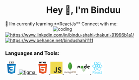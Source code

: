 <h1 align="center">Hey 👋, I'm Binduu</h1>
<!-- <p align="left"> <img src="https://komarev.com/ghpvc/?username=bindushahi&label=Profile%20views&color=0e75b6&style=flat" alt="bindushahi" /> </p> -->
🌱 I’m currently learning **ReactJs** 
<img align="right" alt="coding"width="350" src="https://i.pinimg.com/originals/b6/c1/39/b6c139218f634f42b32dd4d48c8ebbb0.gif"
- 📫 How to reach me **bindushahi40@gmail.com**

<h3 align="left">Connect with me:</h3>
<p align="left">
<a href="https://dribbble.com/https://www.linkedin.com/in/bindu-shahi-thakuri-91996b1a1/" target="blank"><img align="center" src="https://raw.githubusercontent.com/rahuldkjain/github-profile-readme-generator/master/src/images/icons/Social/dribbble.svg" alt="https://www.linkedin.com/in/bindu-shahi-thakuri-91996b1a1/" height="30" width="40" /></a>
<a href="https://www.behance.net/https://www.behance.net/bindushahi1111" target="blank"><img align="center" src="https://raw.githubusercontent.com/rahuldkjain/github-profile-readme-generator/master/src/images/icons/Social/behance.svg" alt="https://www.behance.net/bindushahi1111" height="30" width="40" /></a>
</p>

<h3 align="left">Languages and Tools:</h3>
<p align="left"> <a href="https://www.w3schools.com/css/" target="_blank" rel="noreferrer"> <img src="https://raw.githubusercontent.com/devicons/devicon/master/icons/css3/css3-original-wordmark.svg" alt="css3" width="40" height="40"/> </a> <a href="https://www.figma.com/" target="_blank" rel="noreferrer"> <img src="https://www.vectorlogo.zone/logos/figma/figma-icon.svg" alt="figma" width="40" height="40"/> </a> <a href="https://www.w3.org/html/" target="_blank" rel="noreferrer"> <img src="https://raw.githubusercontent.com/devicons/devicon/master/icons/html5/html5-original-wordmark.svg" alt="html5" width="40" height="40"/> </a> <a href="https://developer.mozilla.org/en-US/docs/Web/JavaScript" target="_blank" rel="noreferrer"> <img src="https://raw.githubusercontent.com/devicons/devicon/master/icons/javascript/javascript-original.svg" alt="javascript" width="40" height="40"/> </a> <a href="https://www.mongodb.com/" target="_blank" rel="noreferrer"> <img src="https://raw.githubusercontent.com/devicons/devicon/master/icons/mongodb/mongodb-original-wordmark.svg" alt="mongodb" width="40" height="40"/> </a> <a href="https://nodejs.org" target="_blank" rel="noreferrer"> <img src="https://raw.githubusercontent.com/devicons/devicon/master/icons/nodejs/nodejs-original-wordmark.svg" alt="nodejs" width="40" height="40"/> </a> <a href="https://reactjs.org/" target="_blank" rel="noreferrer"> <img src="https://raw.githubusercontent.com/devicons/devicon/master/icons/react/react-original-wordmark.svg" alt="react" width="40" height="40"/> </a> </p>
